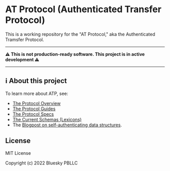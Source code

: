 # AT Protocol (Authenticated Transfer Protocol)

This is a working repository for the "AT Protocol," aka the Authenticated Tramsfer Protocol.

---

**⚠️ This is not production-ready software. This project is in active development ⚠️**

---

## ℹ️ About this project

To learn more about ATP, see:

- [The Protocol Overview](https://atproto.com/guides/overview)
- [The Protocol Guides](https://atproto.com/guides)
- [The Protocol Specs](https://atproto.com/specs)
- [The Current Schemas (Lexicons)](https://atproto.com/lexicons)
- The [Blogpost on self-authenticating data structures](https://blueskyweb.xyz/blog/3-6-2022-a-self-authenticating-social-protocol). 

## License

MIT License

Copyright (c) 2022 Bluesky PBLLC
